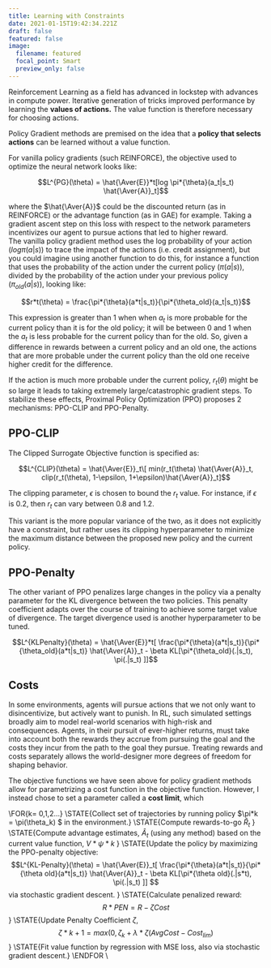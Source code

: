 ```yaml
---
title: Learning with Constraints
date: 2021-01-15T19:42:34.221Z
draft: false
featured: false
image:
  filename: featured
  focal_point: Smart
  preview_only: false
---
```

Reinforcement Learning as a field has advanced in lockstep with advances in compute power. Iterative generation of tricks improved performance by learning the **values of actions.** The value function is therefore necessary for choosing actions.

Policy Gradient methods are premised on the idea that a **policy that selects actions** can be learned without a value function. 

For vanilla policy gradients (such REINFORCE), the objective used to optimize the neural network looks like:

$$L^{PG}(\theta) = \hat{\Aver{E}}*t[log \pi*{\theta}(a_t|s_t) \hat{\Aver{A}}_t]$$

where the $\hat{\Aver{A}}$ could be the discounted return (as in
REINFORCE) or the advantage function (as in GAE) for example. Taking a
gradient ascent step on this loss with respect to the network parameters
incentivizes our agent to pursue actions that led to higher reward.\
The vanilla policy gradient method uses the log probability of your
action $(log \pi(a|s))$ to trace the impact of the actions (i.e. credit
assignment), but you could imagine using another function to do this,
for instance a function that uses the probability of the action under
the current policy $(\pi(a|s))$, divided by the probability of the
action under your previous policy $(\pi_{old}(a|s))$, looking like:



$$r*t(\theta) = \frac{\pi*{\theta}(a*t|s_t)}{\pi*{\theta_old}(a_t|s_t)}$$

This expression is greater than 1 when when $a_t$ is more probable for
the current policy than it is for the old policy; it will be between 0
and 1 when the $a_t$ is less probable for the current policy than for
the old. So, given a difference in rewards between a current policy and
an old one, the actions that are more probable under the current policy
than the old one receive higher credit for the difference.

If the action is much more probable under the current policy,
$r_t(\theta)$ might be so large it leads to taking extremely
large/catastrophic gradient steps. To stabilize these effects, Proximal Policy Optimization (PPO) proposes 2 mechanisms: PPO-CLIP and PPO-Penalty.

## PPO-CLIP

The Clipped Surrogate Objective function is specified as:

$$L^{CLIP}(\theta) = \hat{\Aver{E}}_t\[ min(r_t(\theta) \hat{\Aver{A}}_t, clip(r_t(\theta), 1-\epsilon, 1+\epsilon)\hat{\Aver{A}}_t]$$

The clipping parameter, $\epsilon$ is chosen to bound the $r_t$ value. For instance, if $\epsilon$ is 0.2, then $r_t$ can vary between 0.8 and 1.2.

This variant is the more popular variance of the two, as it does not explicitly have a constraint, but rather uses its clipping hyperparameter to minimize the maximum distance between the proposed new policy and the current policy.

## PPO-Penalty

The other variant of PPO penalizes large changes in the policy via a penalty parameter for the KL divergence between the two policies. This penalty coefficient adapts over the course of training to achieve some target value of divergence. The target divergence used is another hyperparameter to be tuned.

$$L^{KLPenalty}(\theta) = \hat{\Aver{E}}*t[ \frac{\pi*{\theta}(a*t|s_t)}{\pi*{\theta_old}(a*t|s_t)} \hat{\Aver{A}}_t - \beta KL[\pi*{\theta_old}(.|s_t), \pi(.|s_t) ]]$$

## **Costs**

In some environments, agents will pursue actions that we not only want to disincentivize, but actively want to punish. In RL, such simulated settings broadly aim to model real-world scenarios with high-risk and consequences. Agents, in their pursuit of ever-higher returns, must take into account both the rewards they accrue from pursuing the goal and the costs they incur from the path to the goal they pursue. Treating rewards and costs separately allows the world-designer more degrees of freedom for shaping behavior. 

The objective functions we have seen above for policy gradient methods allow for parametrizing a cost function in the objective function. However, I instead chose to set a parameter called a **cost limit**, which 



\FOR{k= 0,1,2...}
\STATE{Collect set of trajectories by running policy $\pi*k = \pi(\theta_k) $ in the environment.}
\STATE{Compute rewards-to-go $\hat{R}_t$ }
\STATE{Compute advantage estimates, $\hat{A}_t$ (using any method) based on the current value function, $V*{\psi*k}$ }
\STATE{Update the policy by maximizing the PPO-penalty objective: 
$$L^{KL-Penalty}(\theta) = \hat{\Aver{E}}_t[ \frac{\pi*{\theta}(a*t|s_t)}{\pi*{\theta old}(a*t|s_t)} \hat{\Aver{A}}_t - \beta KL[\pi*{\theta old}(.|s*t), \pi(.|s_t) ]]  $$ via stochastic gradient descent. }
\STATE{Calculate penalized reward: $$R*{PEN} = R - \zeta Cost $$ }
\STATE{Update Penalty Coefficient $\zeta$, $$\zeta*{k+1} = max(0, \zeta_k + \lambda*{\zeta}(Avg Cost - Cost_{lim} )$$ }
\STATE{Fit value function by regression with MSE loss, also via stochastic gradient descent.}
\ENDFOR
\



![]()